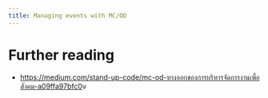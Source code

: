 ```yaml
---
title: Managing events with MC/OD
---
```


# Further reading

- <https://medium.com/stand-up-code/mc-od-ทางออกของการบริหารจัดการงานเพื่อสังคม-a09ffa97bfc0>v